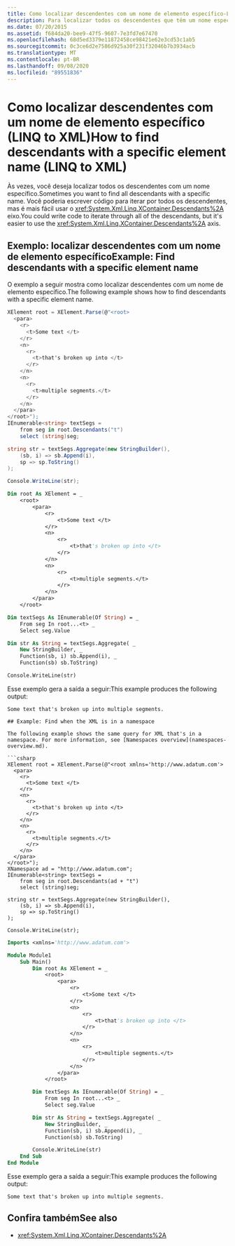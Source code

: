 ```yaml
---
title: Como localizar descendentes com um nome de elemento específico-LINQ to XML
description: Para localizar todos os descendentes que têm um nome específico, é mais fácil usar XContainer. Descendants do que iterar em todos os descendentes.
ms.date: 07/20/2015
ms.assetid: f684da20-bee9-47f5-9607-7e3fd7e67470
ms.openlocfilehash: 68d5ed3379e11872458ce98421e62e3cd53c1ab5
ms.sourcegitcommit: 0c3ce6d2e7586d925a30f231f32046b7b3934acb
ms.translationtype: MT
ms.contentlocale: pt-BR
ms.lasthandoff: 09/08/2020
ms.locfileid: "89551836"
---
```

# <a name="how-to-find-descendants-with-a-specific-element-name-linq-to-xml"></a><span data-ttu-id="618a4-103">Como localizar descendentes com um nome de elemento específico (LINQ to XML)</span><span class="sxs-lookup"><span data-stu-id="618a4-103">How to find descendants with a specific element name (LINQ to XML)</span></span>

<span data-ttu-id="618a4-104">Às vezes, você deseja localizar todos os descendentes com um nome específico.</span><span class="sxs-lookup"><span data-stu-id="618a4-104">Sometimes you want to find all descendants with a specific name.</span></span> <span data-ttu-id="618a4-105">Você poderia escrever código para iterar por todos os descendentes, mas é mais fácil usar o <xref:System.Xml.Linq.XContainer.Descendants%2A> eixo.</span><span class="sxs-lookup"><span data-stu-id="618a4-105">You could write code to iterate through all of the descendants, but it's easier to use the <xref:System.Xml.Linq.XContainer.Descendants%2A> axis.</span></span>

## <a name="example-find-descendants-with-a-specific-element-name"></a><span data-ttu-id="618a4-106">Exemplo: localizar descendentes com um nome de elemento específico</span><span class="sxs-lookup"><span data-stu-id="618a4-106">Example: Find descendants with a specific element name</span></span>

<span data-ttu-id="618a4-107">O exemplo a seguir mostra como localizar descendentes com um nome de elemento específico.</span><span class="sxs-lookup"><span data-stu-id="618a4-107">The following example shows how to find descendants with a specific element name.</span></span>

```csharp
XElement root = XElement.Parse(@"<root>
  <para>
    <r>
      <t>Some text </t>
    </r>
    <n>
      <r>
        <t>that's broken up into </t>
      </r>
    </n>
    <n>
      <r>
        <t>multiple segments.</t>
      </r>
    </n>
  </para>
</root>");
IEnumerable<string> textSegs =
    from seg in root.Descendants("t")
    select (string)seg;

string str = textSegs.Aggregate(new StringBuilder(),
    (sb, i) => sb.Append(i),
    sp => sp.ToString()
);

Console.WriteLine(str);
```

```vb
Dim root As XElement = _
    <root>
        <para>
            <r>
                <t>Some text </t>
            </r>
            <n>
                <r>
                    <t>that's broken up into </t>
                </r>
            </n>
            <n>
                <r>
                    <t>multiple segments.</t>
                </r>
            </n>
        </para>
    </root>

Dim textSegs As IEnumerable(Of String) = _
    From seg In root...<t> _
    Select seg.Value

Dim str As String = textSegs.Aggregate( _
    New StringBuilder, _
    Function(sb, i) sb.Append(i), _
    Function(sb) sb.ToString)

Console.WriteLine(str)
```

<span data-ttu-id="618a4-108">Esse exemplo gera a saída a seguir:</span><span class="sxs-lookup"><span data-stu-id="618a4-108">This example produces the following output:</span></span>

```output
Some text that's broken up into multiple segments.

## Example: Find when the XML is in a namespace

The following example shows the same query for XML that's in a namespace. For more information, see [Namespaces overview](namespaces-overview.md).

```csharp
XElement root = XElement.Parse(@"<root xmlns='http://www.adatum.com'>
  <para>
    <r>
      <t>Some text </t>
    </r>
    <n>
      <r>
        <t>that's broken up into </t>
      </r>
    </n>
    <n>
      <r>
        <t>multiple segments.</t>
      </r>
    </n>
  </para>
</root>");
XNamespace ad = "http://www.adatum.com";
IEnumerable<string> textSegs =
    from seg in root.Descendants(ad + "t")
    select (string)seg;

string str = textSegs.Aggregate(new StringBuilder(),
    (sb, i) => sb.Append(i),
    sp => sp.ToString()
);

Console.WriteLine(str);
```

```vb
Imports <xmlns='http://www.adatum.com'>

Module Module1
    Sub Main()
        Dim root As XElement = _
            <root>
                <para>
                    <r>
                        <t>Some text </t>
                    </r>
                    <n>
                        <r>
                            <t>that's broken up into </t>
                        </r>
                    </n>
                    <n>
                        <r>
                            <t>multiple segments.</t>
                        </r>
                    </n>
                </para>
            </root>

        Dim textSegs As IEnumerable(Of String) = _
            From seg In root...<t> _
            Select seg.Value

        Dim str As String = textSegs.Aggregate( _
            New StringBuilder, _
            Function(sb, i) sb.Append(i), _
            Function(sb) sb.ToString)

        Console.WriteLine(str)
    End Sub
End Module
```

<span data-ttu-id="618a4-109">Esse exemplo gera a saída a seguir:</span><span class="sxs-lookup"><span data-stu-id="618a4-109">This example produces the following output:</span></span>

```output
Some text that's broken up into multiple segments.
```

## <a name="see-also"></a><span data-ttu-id="618a4-110">Confira também</span><span class="sxs-lookup"><span data-stu-id="618a4-110">See also</span></span>

- <xref:System.Xml.Linq.XContainer.Descendants%2A>
